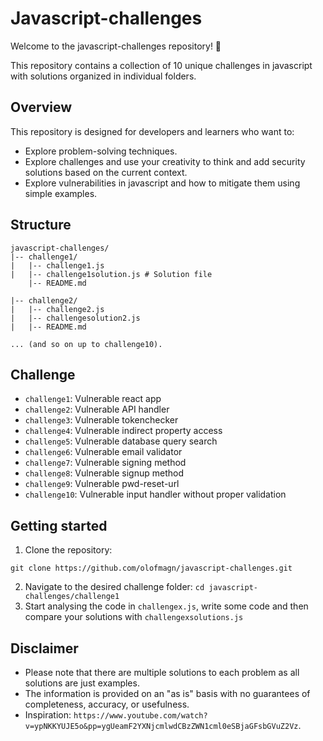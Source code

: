 # Javascript-challenges
Welcome to the javascript-challenges repository! 🎉

This repository contains a collection of 10 unique challenges in javascript with solutions organized in individual folders. 

## Overview
This repository is designed for developers and learners who want to:
- Explore problem-solving techniques.
- Explore challenges and use your creativity to think and add security solutions based on the current context.
- Explore vulnerabilities in javascript and how to mitigate them using simple examples.

## Structure
```
javascript-challenges/
|-- challenge1/
|   |-- challenge1.js
|   |-- challenge1solution.js # Solution file 
    |-- README.md

|-- challenge2/
|   |-- challenge2.js
|   |-- challengesolution2.js
|   |-- README.md

... (and so on up to challenge10).
```

## Challenge
- `challenge1`: Vulnerable react app
- `challenge2`: Vulnerable API handler
- `challenge3`: Vulnerable tokenchecker
- `challenge4`: Vulnerable indirect property access
- `challenge5`: Vulnerable database query search
- `challenge6`: Vulnerable email validator
- `challenge7`: Vulnerable signing method
- `challenge8`: Vulnerable signup method 
- `challenge9`: Vulnerable pwd-reset-url
- `challenge10`: Vulnerable input handler without proper validation

## Getting started
1. Clone the repository:
```
git clone https://github.com/olofmagn/javascript-challenges.git
```
2. Navigate to the desired challenge folder:
`cd javascript-challenges/challenge1`
3. Start analysing the code in `challengex.js`, write some code and then compare your solutions with `challengexsolutions.js` 

## Disclaimer
- Please note that there are multiple solutions to each problem as all solutions are just examples.
- The information is provided on an "as is" basis with no guarantees of completeness, accuracy, or usefulness.
- Inspiration: `https://www.youtube.com/watch?v=ypNKKYUJE5o&pp=ygUeamF2YXNjcmlwdCBzZWN1cml0eSBjaGFsbGVuZ2Vz`.

